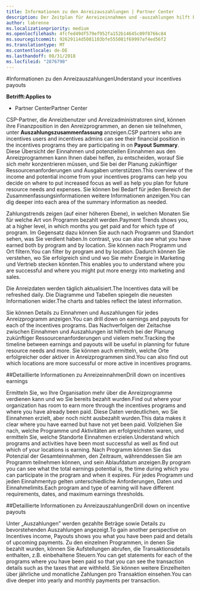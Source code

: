 ```yaml
---
title: Informationen zu den Anreizauszahlungen | Partner Center
description: Der Zeitplan für Anreizeinnahmen und -auszahlungen hilft bei der künftigen Planung.
author: labrenne
ms.localizationpriority: medium
ms.openlocfilehash: 4fcfed49df579ef952fa152b14645c09f8766c84
ms.sourcegitcommit: 92629114d5081103bfe555081f69997af4ed56f2
ms.translationtype: MT
ms.contentlocale: de-DE
ms.lasthandoff: 08/31/2018
ms.locfileid: "2876790"
---
```

#<a name="understand-your-incentives-payouts"></a><span data-ttu-id="ac394-103">Informationen zu den Anreizauszahlungen</span><span class="sxs-lookup"><span data-stu-id="ac394-103">Understand your incentives payouts</span></span>

**<span data-ttu-id="ac394-104">Betrifft:</span><span class="sxs-lookup"><span data-stu-id="ac394-104">Applies to</span></span>**

-  <span data-ttu-id="ac394-105">Partner Center</span><span class="sxs-lookup"><span data-stu-id="ac394-105">Partner Center</span></span>


<span data-ttu-id="ac394-106">CSP-Partner, die Anreizbenutzer und Anreizadministratoren sind, können ihre Finanzposition in den Anreizprogrammen, an denen sie teilnehmen, unter **Auszahlungszusammenfassung** anzeigen.</span><span class="sxs-lookup"><span data-stu-id="ac394-106">CSP partners who are incentives users and incentives admins can see their financial position in the incentives programs they are participating in on **Payout Summary**.</span></span> <span data-ttu-id="ac394-107">Diese Übersicht der Einnahmen und potenziellen Einnahmen aus den Anreizprogrammen kann Ihnen dabei helfen, zu entscheiden, worauf Sie sich mehr konzentrieren müssen, und Sie bei der Planung zukünftiger Ressourcenanforderungen und Ausgaben unterstützen.</span><span class="sxs-lookup"><span data-stu-id="ac394-107">This overview of the income and potential income from your incentives programs can help you decide on where to put increased focus as well as help you plan for future resource needs and expenses.</span></span> <span data-ttu-id="ac394-108">Sie können bei Bedarf für jeden Bereich der Zusammenfassungsinformationen weitere Informationen anzeigen.</span><span class="sxs-lookup"><span data-stu-id="ac394-108">You can dig deeper into each area of the summary information as needed.</span></span> 

<span data-ttu-id="ac394-109">Zahlungstrends zeigen (auf einer höheren Ebene), in welchen Monaten Sie für welche Art von Programm bezahlt werden.</span><span class="sxs-lookup"><span data-stu-id="ac394-109">Payment Trends shows you, at a higher level, in which months you get paid and for which type of program.</span></span> <span data-ttu-id="ac394-110">Im Gegensatz dazu können Sie auch nach Programm und Standort sehen, was Sie verdient haben.</span><span class="sxs-lookup"><span data-stu-id="ac394-110">In contrast, you can also see what you have earned both by program and by location.</span></span> <span data-ttu-id="ac394-111">Sie können nach Programm und Ort filtern.</span><span class="sxs-lookup"><span data-stu-id="ac394-111">You can filter by program and by location.</span></span> <span data-ttu-id="ac394-112">Dadurch können Sie verstehen, wo Sie erfolgreich sind und wo Sie mehr Energie in Marketing und Vertrieb stecken könnten.</span><span class="sxs-lookup"><span data-stu-id="ac394-112">This enables you to understand where you are successful and where you might put more energy into marketing and sales.</span></span>

<span data-ttu-id="ac394-113">Die Anreizdaten werden täglich aktualisiert.</span><span class="sxs-lookup"><span data-stu-id="ac394-113">The Incentives data will be refreshed daily.</span></span> <span data-ttu-id="ac394-114">Die Diagramme und Tabellen spiegeln die neuesten Informationen wider.</span><span class="sxs-lookup"><span data-stu-id="ac394-114">The charts and tables reflect the latest information.</span></span>

<span data-ttu-id="ac394-115">Sie können Details zu Einnahmen und Auszahlungen für jedes Anreizprogramm anzeigen.</span><span class="sxs-lookup"><span data-stu-id="ac394-115">You can drill down on earnings and payouts for each of the incentives programs.</span></span> <span data-ttu-id="ac394-116">Das Nachverfolgen der Zeitachse zwischen Einnahmen und Auszahlungen ist hilfreich bei der Planung zukünftiger Ressourcenanforderungen und vielem mehr.</span><span class="sxs-lookup"><span data-stu-id="ac394-116">Tracking the timeline between earnings and payouts will be useful in planning for future resource needs and more.</span></span> <span data-ttu-id="ac394-117">Sie können auch ermitteln, welche Orte erfolgreicher oder aktiver in Anreizprogrammen sind.</span><span class="sxs-lookup"><span data-stu-id="ac394-117">You can also find out which locations are more successful or more active in incentives programs.</span></span> 

##<a name="drill-down-on-incentives-earnings"></a><span data-ttu-id="ac394-118">Detaillierte Informationen zu Anreizeinnahmen</span><span class="sxs-lookup"><span data-stu-id="ac394-118">Drill down on incentives earnings</span></span>

<span data-ttu-id="ac394-119">Ermitteln Sie, wo Ihre Organisation mehr über die Anreizprogramme verdienen kann und wo Sie bereits bezahlt wurden.</span><span class="sxs-lookup"><span data-stu-id="ac394-119">Find out where your organization has room to earn more through the incentives programs and where you have already been paid.</span></span> <span data-ttu-id="ac394-120">Diese Daten verdeutlichen, wo Sie Einnahmen erzielt, aber noch nicht ausbezahlt wurden.</span><span class="sxs-lookup"><span data-stu-id="ac394-120">This data makes it clear where you have earned but have not yet been paid.</span></span>  <span data-ttu-id="ac394-121">Vollziehen Sie nach, welche Programme und Aktivitäten am erfolgreichsten waren, und ermitteln Sie, welche Standorte Einnahmen erzielen.</span><span class="sxs-lookup"><span data-stu-id="ac394-121">Understand which programs and activities have been most successful as well as find out which of your locations is earning.</span></span> <span data-ttu-id="ac394-122">Nach Programm können Sie das Potenzial der Gesamteinnahmen, den Zeitraum, währenddessen Sie am Programm teilnehmen können, und sein Ablaufdatum anzeigen.</span><span class="sxs-lookup"><span data-stu-id="ac394-122">By program you can see what the total earnings potential is, the time during which you can participate in the program and when it expires.</span></span> <span data-ttu-id="ac394-123">Für jedes Programm und jeden Einnahmentyp gelten unterschiedliche Anforderungen, Daten und Einnahmelimits.</span><span class="sxs-lookup"><span data-stu-id="ac394-123">Each program and type of earning will have different requirements, dates, and maximum earnings thresholds.</span></span> 

##<a name="drill-down-on-incentive-payouts"></a><span data-ttu-id="ac394-124">Detaillierte Informationen zu Anreizauszahlungen</span><span class="sxs-lookup"><span data-stu-id="ac394-124">Drill down on incentive payouts</span></span>

<span data-ttu-id="ac394-125">Unter „Auszahlungen” werden gezahlte Beträge sowie Details zu bevorstehenden Auszahlungen angezeigt.</span><span class="sxs-lookup"><span data-stu-id="ac394-125">To gain another perspective on Incentives income, Payouts shows you what you have been paid and details of upcoming payments.</span></span> <span data-ttu-id="ac394-126">Zu den einzelnen Programmen, in denen Sie bezahlt wurden, können Sie Aufstellungen abrufen, die Transaktionsdetails enthalten, z.B. einbehaltene Steuern.</span><span class="sxs-lookup"><span data-stu-id="ac394-126">You can get statements for each of the programs where you have been paid so that you can see the transaction details such as the taxes that are withheld.</span></span> <span data-ttu-id="ac394-127">Sie können weitere Einzelheiten über jährliche und monatliche Zahlungen pro Transaktion einsehen.</span><span class="sxs-lookup"><span data-stu-id="ac394-127">You can dive deeper into yearly and monthly payments per transaction.</span></span>